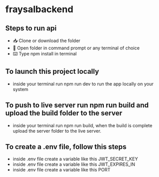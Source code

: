 # fraysalbackend
## Steps to run api

 - 📥 Clone or download the folder
 - 📁 Open folder in command prompt or any terminal of choice
 - ⌨️ Type npm install in terminal


## To launch this project locally
- inside your terminal run npm run dev to run the app locally on your system

## To push to live server run npm run build and upload the build folder to the server
- inside your terminal run npm run build, when the build is complete upload the server folder to the live server.


## To create a .env file, follow this steps 
- inside .env file create a variable like this JWT_SECRET_KEY
- inside .env file create a variable like this JWT_EXPIRES_IN
- inside .env file create a variable like this PORT